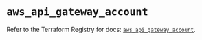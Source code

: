 # `aws_api_gateway_account`

Refer to the Terraform Registry for docs: [`aws_api_gateway_account`](https://registry.terraform.io/providers/hashicorp/aws/5.93.0/docs/resources/api_gateway_account).

